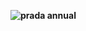 **![prada annual](https://lh3.googleusercontent.com/RmFx0VvcLfR1IZPswL2P0R92QUMAmPwQQLhWQcp9jsKQMpckGv6ObBNrxYjh9TP-ok-VbZLecNjbPSRONTk1Ef8ouY5HO_WPi9Xva3J6M1yDTggeop-g2oINGUnT0yqlI5B4TGMl)**